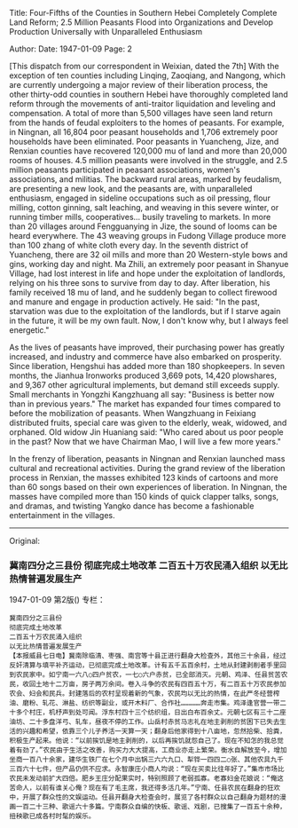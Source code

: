 Title: Four-Fifths of the Counties in Southern Hebei Completely Complete Land Reform; 2.5 Million Peasants Flood into Organizations and Develop Production Universally with Unparalleled Enthusiasm

Author:
Date: 1947-01-09
Page: 2

[This dispatch from our correspondent in Weixian, dated the 7th] With the exception of ten counties including Linqing, Zaoqiang, and Nangong, which are currently undergoing a major review of their liberation process, the other thirty-odd counties in southern Hebei have thoroughly completed land reform through the movements of anti-traitor liquidation and leveling and compensation. A total of more than 5,500 villages have seen land return from the hands of feudal exploiters to the homes of peasants. For example, in Ningnan, all 16,804 poor peasant households and 1,706 extremely poor households have been eliminated. Poor peasants in Yuancheng, Jize, and Renxian counties have recovered 120,000 mu of land and more than 20,000 rooms of houses. 4.5 million peasants were involved in the struggle, and 2.5 million peasants participated in peasant associations, women's associations, and militias. The backward rural areas, marked by feudalism, are presenting a new look, and the peasants are, with unparalleled enthusiasm, engaged in sideline occupations such as oil pressing, flour milling, cotton ginning, salt leaching, and weaving in this severe winter, or running timber mills, cooperatives... busily traveling to markets. In more than 20 villages around Fengguanying in Jize, the sound of looms can be heard everywhere. The 43 weaving groups in Fudong Village produce more than 100 zhang of white cloth every day. In the seventh district of Yuancheng, there are 32 oil mills and more than 20 Western-style bows and gins, working day and night. Ma Zhili, an extremely poor peasant in Shanyue Village, had lost interest in life and hope under the exploitation of landlords, relying on his three sons to survive from day to day. After liberation, his family received 18 mu of land, and he suddenly began to collect firewood and manure and engage in production actively. He said: "In the past, starvation was due to the exploitation of the landlords, but if I starve again in the future, it will be my own fault. Now, I don't know why, but I always feel energetic."

As the lives of peasants have improved, their purchasing power has greatly increased, and industry and commerce have also embarked on prosperity. Since liberation, Hengshui has added more than 180 shopkeepers. In seven months, the Jianhua Ironworks produced 3,669 pots, 14,420 plowshares, and 9,367 other agricultural implements, but demand still exceeds supply. Small merchants in Yongzhi Kangzhuang all say: "Business is better now than in previous years." The market has expanded four times compared to before the mobilization of peasants. When Wangzhuang in Feixiang distributed fruits, special care was given to the elderly, weak, widowed, and orphaned. Old widow Jin Huaniang said: "Who cared about us poor people in the past? Now that we have Chairman Mao, I will live a few more years."

In the frenzy of liberation, peasants in Ningnan and Renxian launched mass cultural and recreational activities. During the grand review of the liberation process in Renxian, the masses exhibited 123 kinds of cartoons and more than 60 songs based on their own experiences of liberation. In Ningnan, the masses have compiled more than 150 kinds of quick clapper talks, songs, and dramas, and twisting Yangko dance has become a fashionable entertainment in the villages.



<hr /> 

Original: 


### 冀南四分之三县份  彻底完成土地改革  二百五十万农民涌入组织  以无比热情普遍发展生产

1947-01-09
第2版()
专栏：

    冀南四分之三县份
    彻底完成土地改革
    二百五十万农民涌入组织
    以无比热情普遍发展生产
    【本报威县七日电】冀南除临清、枣强、南宫等十县正进行翻身大检查外，其他三十余县，经过反奸清算与填平补齐运动，已彻底完成土地改革。计有五千五百余村，土地从封建剥削者手里回到农民家中。如宁南一六八○四户贫农，一七○六户赤贫，已全部消灭。元朝、鸡泽、任县贫苦农民，收回土地十二万亩，房子两万余间。卷入斗争的农民有四百五十万，有二百五十万农民参加农会、妇会和民兵。封建落后的农村呈现着新的气象，农民均以无比的热情，在此严冬经营榨油、磨粉、轧花、淋盐、纺织等副业，或开木料厂、合作社……………奔走市集。鸡泽逢官营一带二十多个村庄，机杼声到处可闻。浮东村四十三个纺织组，日出白布百余丈。元朝七区有三十二座油坊、二十多盘洋弓、轧车，昼夜不停的工作。山岳村赤贫马志礼在地主剥削的贫困下已失去生活的兴趣和希望，依靠三个儿子养活一天算一天；翻身后他家得到十八亩地，忽然拾柴、拾粪，积极生产起来。他说：“以前挨饥是地主剥削的，以后再挨饥就怨自己了。现在不知怎的我总觉着有劲了。”农民由于生活之改善，购买力大大提高，工商业亦走上繁荣。衡水自解放至今，增加坐商一百八十余家，建华生铁厂在七个月中出锅三六六九口、犁铧一四四二○张、其他农具九千三百六十七件，但产品仍供不应求。永智康庄小商人均说：“现在买卖比往年好了。”集市市场比农民未发动前扩大四倍。肥乡王庄分配果实时，特别照顾了老弱孤寡。老寡妇金花娘说：“俺这苦命人，以前有谁关心俺？现在有了毛主席，我还得多活几年。”宁南、任县农民在翻身的狂欢中，开展了群众性的文娱运动。任县开翻身大检查会时，展览了各村群众以自己翻身为题材的漫画一百二十三种、歌谣六十多篇。宁南群众自编的快板、歌谣、戏剧，已搜集了一百五十余种，扭秧歌已成各村时髦的娱乐。

